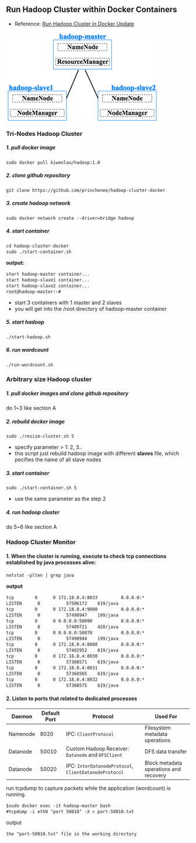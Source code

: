 ## Run Hadoop Cluster within Docker Containers

- Reference: [Run Hadoop Cluster in Docker Update](http://kiwenlau.com/2016/06/26/hadoop-cluster-docker-update-english/)


![alt tag](https://raw.githubusercontent.com/princhenee/hadoop-cluster-docker/master/hadoop_cluster_topo.png)


### Tri-Nodes Hadoop Cluster

##### 1. pull docker image

```
sudo docker pull kiwenlau/hadoop:1.0
```

##### 2. clone github repository

```
git clone https://github.com/princhenee/hadoop-cluster-docker
```

##### 3. create hadoop network

```
sudo docker network create --driver=bridge hadoop
```

##### 4. start container

```
cd hadoop-cluster-docker
sudo ./start-container.sh
```

**output:**

```
start hadoop-master container...
start hadoop-slave1 container...
start hadoop-slave2 container...
root@hadoop-master:~# 
```
- start 3 containers with 1 master and 2 slaves
- you will get into the /root directory of hadoop-master container

##### 5. start hadoop

```
./start-hadoop.sh
```

##### 6. run wordcount

```
./run-wordcount.sh
```

### Arbitrary size Hadoop cluster

##### 1. pull docker images and clone github repository

do 1~3 like section A

##### 2. rebuild docker image

```
sudo ./resize-cluster.sh 5
```
- specify parameter > 1: 2, 3..
- this script just rebuild hadoop image with different **slaves** file, which pecifies the name of all slave nodes


##### 3. start container

```
sudo ./start-container.sh 5
```
- use the same parameter as the step 2

##### 4. run hadoop cluster 

do 5~6 like section A

### Hadoop Cluster Monitor
#### 1. When the cluster is running, execute to check tcp connections established by java processes alive:
```
netstat -plten | grep java
```
**output**
```
tcp        0      0 172.18.0.4:8033         0.0.0.0:*               LISTEN      0          57506172    619/java
tcp        0      0 172.18.0.4:9000         0.0.0.0:*               LISTEN      0          57498947    199/java
tcp        0      0 0.0.0.0:50090           0.0.0.0:*               LISTEN      0          57489721    420/java
tcp        0      0 0.0.0.0:50070           0.0.0.0:*               LISTEN      0          57498944    199/java
tcp        0      0 172.18.0.4:8088         0.0.0.0:*               LISTEN      0          57482952    619/java
tcp        0      0 172.18.0.4:8030         0.0.0.0:*               LISTEN      0          57368571    619/java
tcp        0      0 172.18.0.4:8031         0.0.0.0:*               LISTEN      0          57368565    619/java
tcp        0      0 172.18.0.4:8032         0.0.0.0:*               LISTEN      0          57368575    619/java
```

#### 2. Listen to ports that related to dedicated processes
| Daemon        | Default Port  |     Protocol       |    Used For    |
| ------------- |---------------| ------------------ | -------------- |
| Namenode      | 8020          |IPC: `ClientProtocol` |  Filesystem metadata operations |
| Datanode      | 50010         |Custom Hadoop Receiver: `Datanode` and `DFSClient` | DFS data transfer |
| Datanode      | 50020         |IPC: `InterDatanodeProtocol`, `ClientDatanodeProtocol` | Block metadata operations and recovery |

run tcpdump to capture packets while the application (wordcount) is running.
```
$sudo docker exec -it hadoop-master bash
#tcpdump -i eth0 "port 50010" -X > port-50010.txt
```
output
```
the "port-50010.txt" file in the working directory
```
